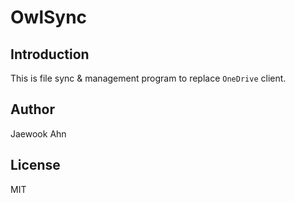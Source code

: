 # OwlSync

## Introduction

This is file sync & management program to replace `OneDrive` client.

## Author

Jaewook Ahn

## License

MIT